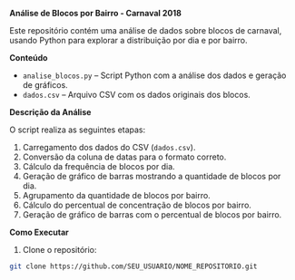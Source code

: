 **Análise de Blocos por Bairro - Carnaval 2018**

Este repositório contém uma análise de dados sobre blocos de carnaval, usando Python para explorar a distribuição por dia e por bairro.

**Conteúdo**

- `analise_blocos.py` – Script Python com a análise dos dados e geração de gráficos.  
- `dados.csv` – Arquivo CSV com os dados originais dos blocos.  

**Descrição da Análise**

O script realiza as seguintes etapas:

1. Carregamento dos dados do CSV (`dados.csv`).  
2. Conversão da coluna de datas para o formato correto.  
3. Cálculo da frequência de blocos por dia.  
4. Geração de gráfico de barras mostrando a quantidade de blocos por dia.  
5. Agrupamento da quantidade de blocos por bairro.  
6. Cálculo do percentual de concentração de blocos por bairro.  
7. Geração de gráfico de barras com o percentual de blocos por bairro.

**Como Executar**

1. Clone o repositório:
```bash
git clone https://github.com/SEU_USUARIO/NOME_REPOSITORIO.git
